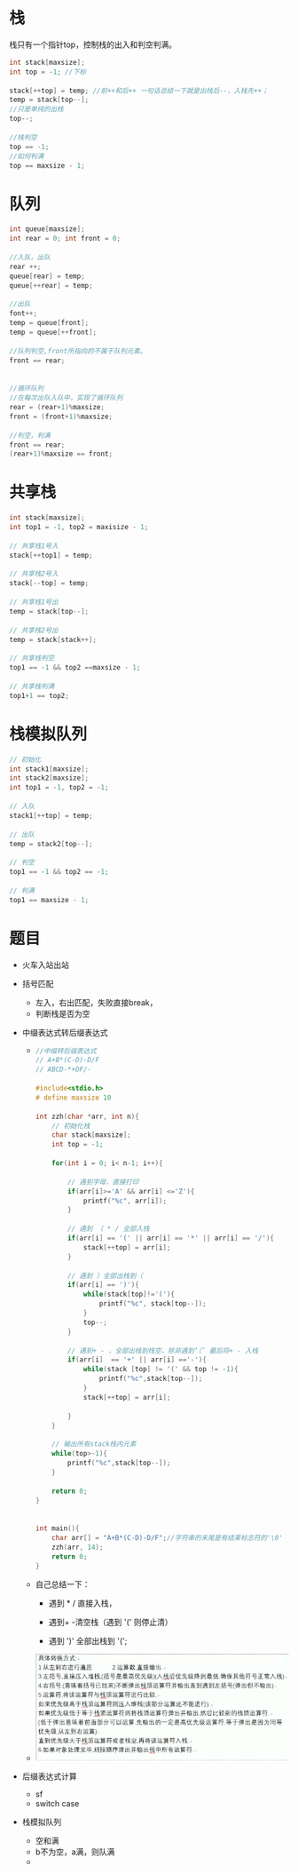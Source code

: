 # 栈

栈只有一个指针top，控制栈的出入和判空判满。

```c
int stack[maxsize];
int top = -1; //下标

stack[++top] = temp; //前++和后++ 一句话总结一下就是出栈后--，入栈先++；
temp = stack[top--];
//只是单纯的出栈
top--;

//栈判空
top == -1;
//如何判满
top == maxsize - 1;
```



# 队列

```c
int queue[maxsize];
int rear = 0; int front = 0;

//入队，出队
rear ++;
queue[rear] = temp;
queue[++rear] = temp;

//出队
font++;
temp = queue[front];
temp = queue[++front];

//队列判空,front所指向的不属于队列元素。 
front == rear;


//循环队列
//在每次出队入队中，实现了循环队列
rear = (rear+1)%maxsize;
front = (front+1)%maxsize;

//判空，判满
front == rear;
(rear+1)%maxsize == front;
```



# 共享栈

```c
int stack[maxsize];
int top1 = -1, top2 = maxisize - 1;

// 共享栈1号入
stack[++top1] = temp;

// 共享栈2号入
stack[--top] = temp;

// 共享栈1号出
temp = stack[top--];

// 共享栈2号出
temp = stack[stack++];

// 共享栈判空
top1 == -1 && top2 ==maxsize - 1;

// 共享栈判满
top1+1 == top2;


```



# 栈模拟队列

```c
// 初始化
int stack1[maxsize];
int stack2[maxsize];
int top1 = -1, top2 = -1;

// 入队
stack1[++top] = temp;

// 出队
temp = stack2[top--];

// 判空
top1 == -1 && top2 == -1;

// 判满
top1 == maxsize - 1;
```





# 题目

- 火车入站出站

- 括号匹配

  - 左入，右出匹配，失败直接break，
  - 判断栈是否为空

- 中缀表达式转后缀表达式

  - ```c
    //中缀转后缀表达式
    // A+B*(C-D)-D/F
    // ABCD-*+DF/-
    
    #include<stdio.h>
    # define maxsize 10
    
    int zzh(char *arr, int n){
        // 初始化栈
        char stack[maxsize];
        int top = -1;
        
        for(int i = 0; i< n-1; i++){
            
            // 遇到字母，直接打印
            if(arr[i]>='A' && arr[i] <='Z'){
                printf("%c", arr[i]);
            }
            
            // 遇到 （ * / 全部入栈
            if(arr[i] == '(' || arr[i] == '*' || arr[i] == '/'){
                stack[++top] = arr[i];
            }
            
            // 遇到 ）全部出栈到（
            if(arr[i] == ')'){
                while(stack[top]!='('){
                    printf("%c", stack[top--]);
                }
                top--;
            }
            
            // 遇到+ - ，全部出栈到栈空，除非遇到‘（’ 最后将+ - 入栈
            if(arr[i]  == '+' || arr[i] =='-'){
                while(stack [top] != '(' && top != -1){
                    printf("%c",stack[top--]);
                }
                stack[++top] = arr[i];
                
            }
        }
    
        // 输出所有stack栈内元素
        while(top>-1){
            printf("%c",stack[top--]);
        }
        
        return 0;
    }
    
    
    int main(){
        char arr[] = "A+B*(C-D)-D/F";//字符串的末尾是有结束标志符的'\0'
        zzh(arr, 14);
        return 0;
    }
    
    ```

  - 自己总结一下：

    - 遇到 * / 直接入栈， 

    - 遇到+ -清空栈（遇到 '\(' 则停止清）
    - 遇到 ')'  全部出栈到 '\(';

  - <img src="./../images/ky/中缀转后缀.png" alt="image-20201031132903824"  />

- 后缀表达式计算

  - sf
  - switch case

- 栈模拟队列

  - 空和满
  - b不为空，a满，则队满
  -  